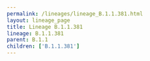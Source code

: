 ```yaml
---
permalink: /lineages/lineage_B.1.1.381.html
layout: lineage_page
title: Lineage B.1.1.381
lineage: B.1.1.381
parent: B.1.1
children: ['B.1.1.381']
---
```

